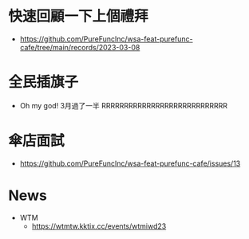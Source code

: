 # 快速回顧一下上個禮拜 
* https://github.com/PureFuncInc/wsa-feat-purefunc-cafe/tree/main/records/2023-03-08

# 全民插旗子
* Oh my god! 3月過了一半 RRRRRRRRRRRRRRRRRRRRRRRRRRRR

# 傘店面試
* https://github.com/PureFuncInc/wsa-feat-purefunc-cafe/issues/13

# News
* WTM
  * https://wtmtw.kktix.cc/events/wtmiwd23
 
